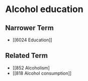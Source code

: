 # Alcohol education  

## Narrower Term

- [[6024 Education]]  

## Related Term

- [[852 Alcoholism]
- [[818 Alcohol consumption]]  

